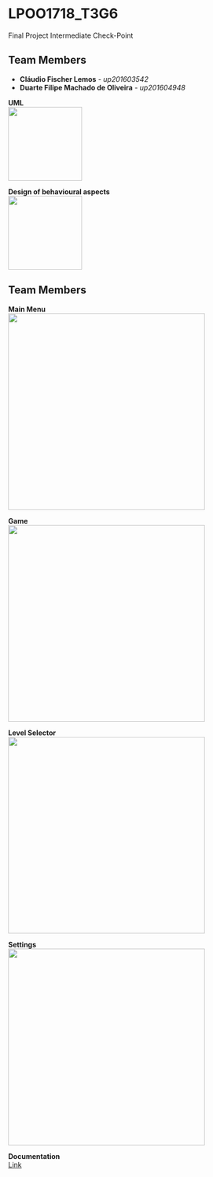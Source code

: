 # LPOO1718_T3G6

Final Project Intermediate Check-Point

## Team Members

* **Cláudio Fischer Lemos** - *up201603542*
* **Duarte Filipe Machado de Oliveira** - *up201604948*

**UML**
<br><img src="https://imgur.com/lC7OtVT.jpg" width="150"><br>

**Design of behavioural aspects**
<br><img src="https://imgur.com/8KxBUat.jpg" width="150"><br>


## Team Members
**Main Menu**
<br><img src="https://imgur.com/C9LV2QK.jpg" width="400"><br>

**Game**
<br><img src="https://imgur.com/OmSpVpj.jpg" width="400"><br>

**Level Selector**
<br><img src="https://imgur.com/Dix7XA7.jpg" width="400"><br>

**Settings**
<br><img src="https://imgur.com/HWMxoJg.jpg" width="400"><br>

**Documentation**
<br>
[Link](https://duarteoliveira8.github.io/)
